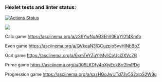 ### Hexlet tests and linter status:
[![Actions Status](https://github.com/Aram-Khachaturyan/frontend-project-44/actions/workflows/hexlet-check.yml/badge.svg)](https://github.com/Aram-Khachaturyan/frontend-project-44/actions)

<a href="https://codeclimate.com/github/Aram-Khachaturyan/frontend-project-44/maintainability"><img src="https://api.codeclimate.com/v1/badges/a6f7688786c6edbc47ca/maintainability" /></a>

Calc game
https://asciinema.org/a/z39YwNuAB3EhV0EgYI014Kmfo 

Even game
https://asciinema.org/a/QVkqaN3lGCuzpjo5vvHINbBbZ 

Gcd game
https://asciinema.org/a/6xmTeYZuYrMyliCoUci2XVcZB 

Prime game
https://asciinema.org/a/009LKDfy4qXjyEdk8rr2lmPDg 

Progression game
https://asciinema.org/a/sxzHGoJwUTd73v5S2xlpS2W3u 